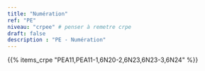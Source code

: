 ```yaml
---
title: "Numération"
ref: "PE"
niveau: "crpee" # penser à remetre crpe
draft: false
description : "PE - Numération"
---
```


<!-- {{% listeDesExercicesMulti "PE" %}} -->
<!-- {{% priorite_alea "6N20-2 : titre" "6N20-2" %}} -->
<!-- {{% listeDesExercicesMulti "6N20-2" %}}
{{% listeDesExercicesMulti "6N23" %}}
{{% listeDesExercicesMulti "6N23-3" %}}
{{% listeDesExercicesMulti "6N24" %}} -->

{{% items_crpe "PEA11,PEA11-1,6N20-2,6N23,6N23-3,6N24" %}}